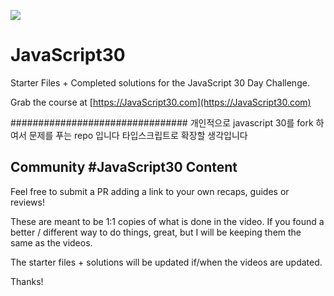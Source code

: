 ﻿![](https://javascript30.com/images/JS3-social-share.png)

# JavaScript30

Starter Files + Completed solutions for the JavaScript 30 Day Challenge.

Grab the course at [https://JavaScript30.com](https://JavaScript30.com)


################################
개인적으로 javascript 30를 fork 하여서 문제를 푸는 repo 입니다
타입스크립트로 확장할 생각입니다
## Community #JavaScript30 Content

Feel free to submit a PR adding a link to your own recaps, guides or reviews!


These are meant to be 1:1 copies of what is done in the video. If you found a better / different way to do things, great, but I will be keeping them the same as the videos.

The starter files + solutions will be updated if/when the videos are updated.

Thanks!
